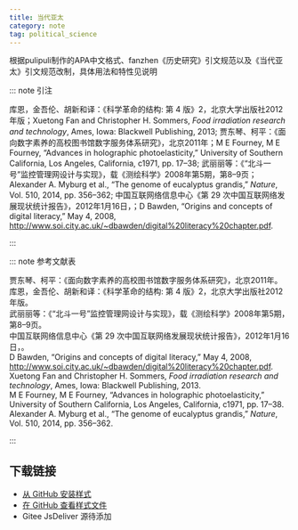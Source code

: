 ```yaml
--- 
title: 当代亚太 
category: note 
tag: political_science 
--- 
```


<!-- 此文件由脚本自动生成，请勿手动修改！ -->  

根据pulipuli制作的APA中文格式、fanzhen《历史研究》引文规范以及《当代亚太》引文规范改制，具体用法和特性见说明  

::: note 引注  

库恩，金吾伦、胡新和译：《科学革命的结构: 第 4 版》2，北京大学出版社2012年版；Xuetong Fan and Christopher H. Sommers, <i>Food irradiation research and technology</i>, Ames, Iowa: Blackwell Publishing, 2013; 贾东琴、柯平：《面向数字素养的高校图书馆数字服务体系研究》，北京2011年；M E Fourney, M E Fourney, “Advances in holographic photoelasticity,” University of Southern California, Los Angeles, California, c1971, pp. 17–38; 武丽丽等：《“北斗一号”监控管理网设计与实现》，载《测绘科学》2008年第5期，第8–9页；Alexander A. Myburg et al., “The genome of eucalyptus grandis,” <i>Nature</i>, Vol. 510, 2014, pp. 356–362; 中国互联网络信息中心《第 29 次中国互联网络发展现状统计报告》，2012年1月16日，；D Bawden, “Origins and concepts of digital literacy,” May 4, 2008, <a href="http://www.soi.city.ac.uk/~dbawden/digital%20literacy%20chapter.pdf">http://www.soi.city.ac.uk/~dbawden/digital%20literacy%20chapter.pdf</a>.  

:::  

::: note 参考文献表  

<div class="csl-bib-body">
  <div class="csl-entry second-field-align-false hangingindent-false"> 贾东琴、柯平：《面向数字素养的高校图书馆数字服务体系研究》，北京2011年。 </div>
  <div class="csl-entry second-field-align-false hangingindent-false"> 库恩，金吾伦、胡新和译：《科学革命的结构: 第 4 版》2，北京大学出版社2012年版。 </div>
  <div class="csl-entry second-field-align-false hangingindent-false"> 武丽丽等：《“北斗一号”监控管理网设计与实现》，载《测绘科学》2008年第5期，第8–9页。 </div>
  <div class="csl-entry second-field-align-false hangingindent-false"> 中国互联网络信息中心《第 29 次中国互联网络发展现状统计报告》，2012年1月16日，。 </div>
  <div class="csl-entry second-field-align-false hangingindent-false"> D Bawden, “Origins and concepts of digital literacy,” May 4, 2008, <a href="http://www.soi.city.ac.uk/~dbawden/digital%20literacy%20chapter.pdf">http://www.soi.city.ac.uk/~dbawden/digital%20literacy%20chapter.pdf</a>. </div>
  <div class="csl-entry second-field-align-false hangingindent-false"> Xuetong Fan and Christopher H. Sommers, <i>Food irradiation research and technology</i>, Ames, Iowa: Blackwell Publishing, 2013. </div>
  <div class="csl-entry second-field-align-false hangingindent-false"> M E Fourney, M E Fourney, “Advances in holographic photoelasticity,” University of Southern California, Los Angeles, California, c1971, pp. 17–38. </div>
  <div class="csl-entry second-field-align-false hangingindent-false"> Alexander A. Myburg et al., “The genome of eucalyptus grandis,” <i>Nature</i>, Vol. 510, 2014, pp. 356–362. </div>
</div>
  

:::  

<!-- more -->  

## 下载链接  

- [从 GitHub 安装样式](https://github.com/zotero-cn/styles/./raw/main/src/journal-of-contemporary-asia-pacific-studies/journal-of-contemporary-asia-pacific-studies.csl)  
- [在 GitHub 查看样式文件](https://github.com/zotero-cn/styles/./tree/main/src/journal-of-contemporary-asia-pacific-studies/journal-of-contemporary-asia-pacific-studies.csl)  
- Gitee JsDeliver 源待添加  

